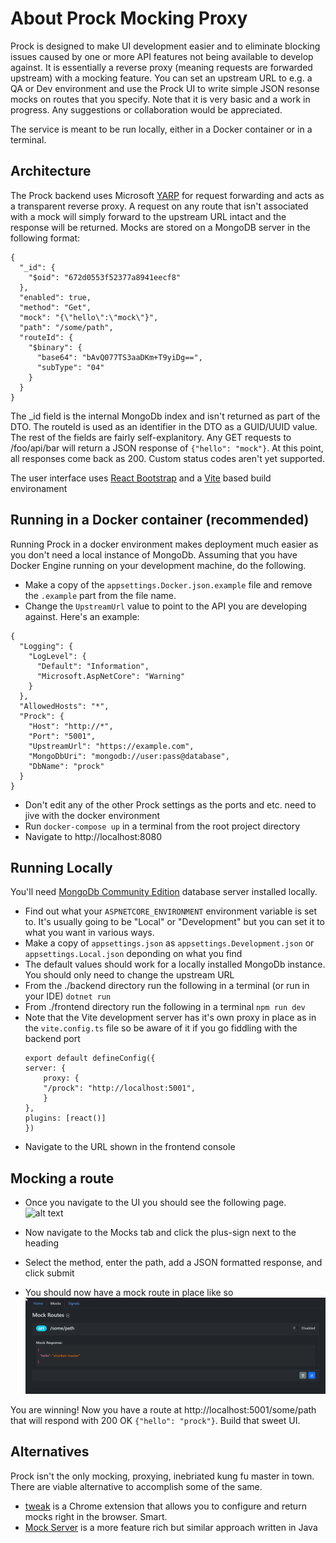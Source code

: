 # About Prock Mocking Proxy

Prock is designed to make UI development easier and to eliminate blocking issues caused by one or more API features not being available to develop against. It is essentially a reverse proxy (meaning requests are forwarded upstream) with a mocking feature. You can set an upstream URL to e.g. a QA or Dev environment and use the Prock UI to write simple JSON resonse mocks on routes that you specify. Note that it is very basic and a work in progress. Any suggestions or collaboration would be appreciated.

The service is meant to be run locally, either in a Docker container or in a terminal.

## Architecture
The Prock backend uses Microsoft [YARP](https://microsoft.github.io/reverse-proxy/) for request forwarding and acts as a transparent reverse proxy. A request on any route that isn't associated with a mock will simply forward to the upstream URL intact and the response will be returned. Mocks are stored on a MongoDB server in the following format:

```
{
  "_id": {
    "$oid": "672d0553f52377a8941eecf8"
  },
  "enabled": true,
  "method": "Get",
  "mock": "{\"hello\":\"mock\"}",
  "path": "/some/path",
  "routeId": {
    "$binary": {
      "base64": "bAvQ077TS3aaDKm+T9yiDg==",
      "subType": "04"
    }
  }
}
```


The _id field is the internal MongoDb index and isn't returned as part of the DTO. The routeId is used as an identifier in the DTO as a GUID/UUID value. The rest of the fields are fairly self-explanitory. Any GET requests to /foo/api/bar will return a JSON response of `{"hello": "mock"}`. At this point, all responses come back as 200. Custom status codes aren't yet supported.

The user interface uses [React Bootstrap](https://react-bootstrap.netlify.app/) and a [Vite](https://vite.dev/]) based build environament

## Running in a Docker container (recommended)
Running Prock in a docker environment makes deployment much easier as you don't need a local instance of MongoDb. Assuming that you have Docker Engine running on your development machine, do the following.

- Make a copy of the `appsettings.Docker.json.example` file and remove the `.example` part from the file name.
- Change the `UpstreamUrl` value to point to the API you are developing against. Here's an example:
```
{
  "Logging": {
    "LogLevel": {
      "Default": "Information",
      "Microsoft.AspNetCore": "Warning"
    }
  },
  "AllowedHosts": "*",
  "Prock": {
    "Host": "http://*",
    "Port": "5001",
    "UpstreamUrl": "https://example.com",
    "MongoDbUri": "mongodb://user:pass@database",
    "DbName": "prock"
  }
}
```
- Don't edit any of the other Prock settings as the ports and etc. need to jive with the docker environment
- Run `docker-compose up` in a terminal from the root project directory
- Navigate to http://localhost:8080

## Running Locally
You'll need [MongoDb Community Edition](https://www.mongodb.com/try/download/community) database server installed locally.
- Find out what your `ASPNETCORE_ENVIRONMENT` environment variable is set to. It's usually going to be "Local" or "Development" but you can set it to what you want in various ways.
- Make a copy of `appsettings.json` as `appsettings.Development.json` or `appsettings.Local.json` deponding on what you find
- The default values should work for a locally installed MongoDb instance. You should only need to change the upstream URL
- From the ./backend directory run the following in a terminal (or run in your IDE)
    `dotnet run`
- From ./frontend directory run the following in a terminal
    `npm run dev`
- Note that the Vite development server has it's own proxy in place as in the `vite.config.ts` file so be aware of it if you go fiddling with the backend port
    ```
    export default defineConfig({
    server: {
        proxy: {
        "/prock": "http://localhost:5001",
        }
    },
    plugins: [react()]
    })
    ```
- Navigate to the URL shown in the frontend console

## Mocking a route
- Once you navigate to the UI you should see the following page.
  ![alt text](/docs/image.png)

- Now navigate to the Mocks tab and click the plus-sign next to the heading
- Select the method, enter the path, add a JSON formatted response, and click submit
- You should now have a mock route in place like so
![alt text](/docs/image-1.png)

You are winning! Now you have a route at http://localhost:5001/some/path that will respond with 200 OK `{"hello": "prock"}`. Build that sweet UI.

## Alternatives
Prock isn't the only mocking, proxying, inebriated kung fu master in town. There are viable alternative to accomplish some of the same.
- [tweak](https://chromewebstore.google.com/detail/tweak-mock-and-modify-htt/feahianecghpnipmhphmfgmpdodhcapi?hl=en) is a Chrome extension that allows you to configure and return mocks right in the browser. Smart.
- [Mock Server](https://github.com/mock-server/mockserver) is a more feature rich but similar approach written in Java
